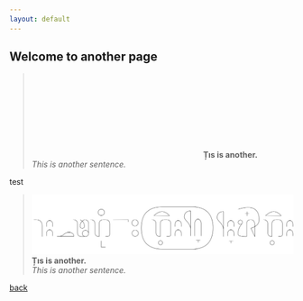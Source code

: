 ```yaml
---
layout: default
---
```


## Welcome to another page

> <svg data-src="/assets/images/e.svg"></svg>
> **Țıs is another.**\
> _This is another sentence._

test

> <img src="/assets/images/e.svg">\
> **Țıs is another.**\
> _This is another sentence._

[back](./)
